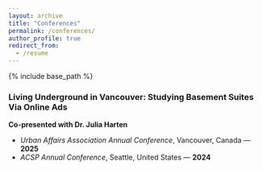 ```yaml
---
layout: archive
title: "Conferences"
permalink: /conferences/
author_profile: true
redirect_from:
  - /resume
---
```


{% include base_path %}

### Living Underground in Vancouver: Studying Basement Suites Via Online Ads  
**Co-presented with Dr. Julia Harten**

- *Urban Affairs Association Annual Conference*, Vancouver, Canada — **2025**  
- *ACSP Annual Conference*, Seattle, United States — **2024**
